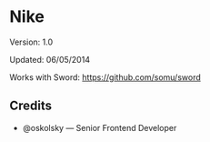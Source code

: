 # Nike

Version: 1.0

Updated: 06/05/2014

Works with Sword: https://github.com/somu/sword

## Credits

* @oskolsky — Senior Frontend Developer
